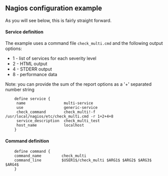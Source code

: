 ## Nagios configuration example

As you will see below, this is fairly straight forward.

#### Service definition  

The example uses a command file ```check_multi.cmd``` and the following output options:

*  1 - list of services for each severity level
*  2 - HTML output
*  4 - STDERR output
*  8 - performance data

Note: you can provide the sum of the report options as a '+' separated number string


```
    define service { 
     name                 multi-service
     use                  generic-service
     check_command        check_multi!-f /usr/local/nagios/etc/check_multi.cmd -r 1+2+4+8
     service_description  check_multi_test
     host_name            localhost 
    }
```

#### Command definition
````
    define command {
    command_name         check_multi
    command_line         $USER1$/check_multi $ARG1$ $ARG2$ $ARG3$ $ARG4$
    }
````
